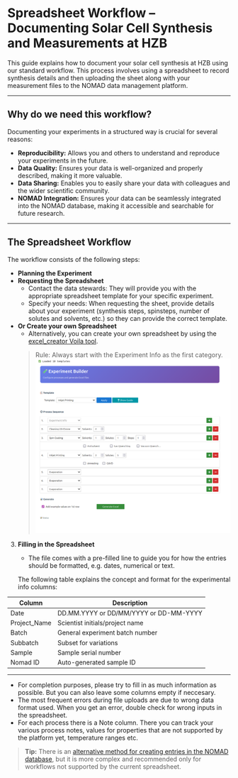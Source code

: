 # Spreadsheet Workflow – Documenting Solar Cell Synthesis and Measurements at HZB

This guide explains how to document your solar cell synthesis at HZB using our standard workflow. This process involves using a spreadsheet to record synthesis details and then uploading the sheet along with your measurement files to the NOMAD data management platform.

---

## Why do we need this workflow?

Documenting your experiments in a structured way is crucial for several reasons:

- **Reproducibility:** Allows you and others to understand and reproduce your experiments in the future.
- **Data Quality:** Ensures your data is well-organized and properly described, making it more valuable.
- **Data Sharing:** Enables you to easily share your data with colleagues and the wider scientific community.
- **NOMAD Integration:** Ensures your data can be seamlessly integrated into the NOMAD database, making it accessible and searchable for future research.

---

## The Spreadsheet Workflow

The workflow consists of the following steps:

- **Planning the Experiment**
- **Requesting the Spreadsheet**
   - Contact the data stewards: They will provide you with the appropriate spreadsheet template for your specific experiment.
   - Specify your needs: When requesting the sheet, provide details about your experiment (synthesis steps, spinsteps, number of solutes and solvents, etc.) so they can provide the correct template.
- **Or Create your own Spreadsheet**
   - Alternatively, you can create your own spreadsheet by using the [excel_creator Voila tool](https://nomad-hzb-se.de/nomad-oasis/gui/user/uploads/upload/id/mr60amaQRZ-Ta21fXdf64Q/files/Excel_creator/excel_creator.ipynb). 
   > Rule: Always start with the Experiment Info as the first category.
   ![voila excel builder](../assets/excel_builder.png)
3. **Filling in the Spreadsheet**
   - The file comes with a pre-filled line to guide you for how the entries should be formatted, e.g. dates, numerical or text. 

   
   The following table explains the concept and format for the experimental info columns:

| Column      | Description                          |
|------------|--------------------------------------|
| Date         | DD.MM.YYYY or DD/MM/YYYY or DD-MM-YYYY|
| Project_Name | Scientist initials/project name      |
| Batch        | General experiment batch number      |
| Subbatch     | Subset for variations               |
| Sample       | Sample serial number                |
| Nomad ID     | Auto-generated sample ID            |

---
- For completion purposes, please try to fill in as much information as possible. But you can also leave some columns empty if neccesary. 
- The most frequent errors during file uploads are due to wrong data format used. When you get an error, double check for wrong inputs in the spreadsheet.
- For each process there is a Note column. There you can track your various process notes, values for properties that are not supported by the platform yet, temperature ranges etc.

> **Tip:** There is an [alternative method for creating entries in the NOMAD database](../advanced_user_guide/manual_creation_workflow/create_standard_sample.md), but it is more complex and recommended only for workflows not supported by the current spreadsheet.